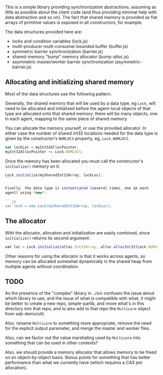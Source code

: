 This is a simple library providing synchronization abstractions,
assuming as little as possible about the client code (and thus
providing minimal help with data abstraction and so on).  The fact
that shared memory is provided as flat arrays of primitive values is
exposed in all constructors, for example.

The data structures provided here are:

* locks and condition variables (lock.js)
* multi-producer multi-consumer bounded buffer (buffer.js)
* symmetric barrier synchronization (barrier.js)
* shared-memory "bump" memory allocator (bump-alloc.js)
* asymmetric master/worker barrier synchronization (asymmetric-barrier.js)

## Allocating and initializing shared memory

Most of the data structures use the following pattern.

Generally, the shared memory that will be used by a data type, eg
`Lock`, will need to be allocated and initialized before the
agent-local objects of that type are allocated onto that shared
memory: there will be many objects, one in each agent, mapping to the
same piece of shared memory.

You can allocate the memory yourself, or use the provided allocator.
In either case the number of shared int32 locations needed for the
data type is given by the constructor's `NUMLOCS` property, eg,
`Lock.NUMLOCS`.

```js
var lockLoc = myInt32AllocPointer;
myInt32AllocPointer += Lock.NUMLOCS;
```

Once the memory has been allocated you must call the constructor's
`initialize()` memory on it:

```js
Lock.initialize(mySharedInt32Array, lockLoc);
``

Finally, the data type is instantiated (several times, one in each
agent) using *new*:

```js
var lock = new Lock(mySharedInt32Array, lockLoc);
```

## The allocator

With the allocator, allocation and initialization are easily combined,
since `initialize()` returns its second argument:

```js
var loc = Lock.initialize(alloc.Int32Array, alloc.allocInt32(Lock.NUMLOCS)));
```

Other reasons for using the allocator is that it works across agents,
so memory can be allocated somewhat dynamically in the shared heap
from multiple agents without coordination.

## TODO

As the presence of the "complex" library in ../src confuses the issue
about which library to use, and the issue of what is compatible with
what, it might be better to create a new repo, simple-parlib, and move
what's in this directory into that repo, and to also add to that repo
the `Multicore` object from sab-demo/util.

Also, rename `Multicore` to something more appropriate, remove the
need for the explicit output parameter, and merge the master and worker
files.

Also, can we factor out the value marshaling used by `Multicore` into
something that can be used in other contexts?

Also, we should provide a memory allocator that allows memory to be
freed on an object-by-object basis.  Bonus points for something that
has better performance than what we currently have (which requires a
CAS per allocation).
